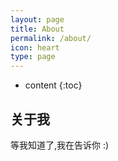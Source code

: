 ```yaml
---
layout: page
title: About
permalink: /about/
icon: heart
type: page
---
```


* content
{:toc}

## 关于我

等我知道了,我在告诉你 :)
